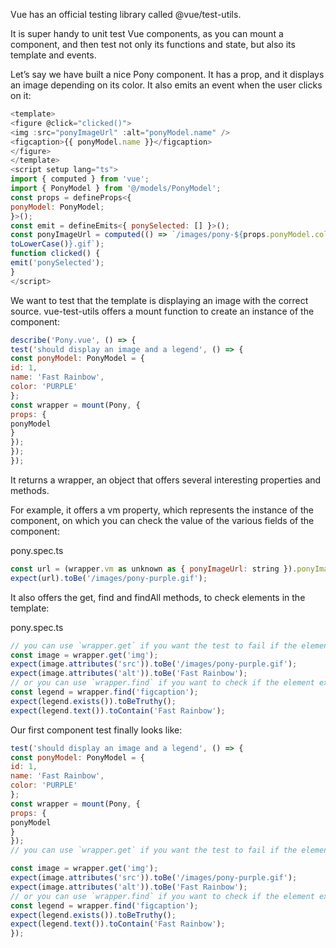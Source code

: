 Vue has an official testing library called @vue/test-utils.

It is super handy to unit test Vue components, as you can mount a component, and then test not only its functions and state, but also its template and events.

Let’s say we have built a nice Pony component. It has a prop, and it displays an image depending on its color. It also emits an event when the user clicks on it:    

```js
<template>
<figure @click="clicked()">
<img :src="ponyImageUrl" :alt="ponyModel.name" />
<figcaption>{{ ponyModel.name }}</figcaption>
</figure>
</template>
<script setup lang="ts">
import { computed } from 'vue';
import { PonyModel } from '@/models/PonyModel';
const props = defineProps<{
ponyModel: PonyModel;
}>();
const emit = defineEmits<{ ponySelected: [] }>();
const ponyImageUrl = computed(() => `/images/pony-${props.ponyModel.color.
toLowerCase()}.gif`);
function clicked() {
emit('ponySelected');
}
</script>

```

We want to test that the template is displaying an image with the correct source. vue-test-utils offers a mount function to create an instance of the component: 

```js
describe('Pony.vue', () => {
test('should display an image and a legend', () => {
const ponyModel: PonyModel = {
id: 1,
name: 'Fast Rainbow',
color: 'PURPLE'
};
const wrapper = mount(Pony, {
props: {
ponyModel
}
});
});
});
```

It returns a wrapper, an object that offers several interesting properties and methods.

For example, it offers a vm property, which represents the instance of the component, on which you can check the value of the various fields of the component:

pony.spec.ts
```js
const url = (wrapper.vm as unknown as { ponyImageUrl: string }).ponyImageUrl;
expect(url).toBe('/images/pony-purple.gif');
```

It also offers the get, find and findAll methods, to check elements in the template:

pony.spec.ts
```js
// you can use `wrapper.get` if you want the test to fail if the element is not found
const image = wrapper.get('img');
expect(image.attributes('src')).toBe('/images/pony-purple.gif');
expect(image.attributes('alt')).toBe('Fast Rainbow');
// or you can use `wrapper.find` if you want to check if the element exists or not
const legend = wrapper.find('figcaption');
expect(legend.exists()).toBeTruthy();
expect(legend.text()).toContain('Fast Rainbow');
```

Our first component test finally looks like:

```js
test('should display an image and a legend', () => {
const ponyModel: PonyModel = {
id: 1,
name: 'Fast Rainbow',
color: 'PURPLE'
};
const wrapper = mount(Pony, {
props: {
ponyModel
}
});
// you can use `wrapper.get` if you want the test to fail if the element is not

const image = wrapper.get('img');
expect(image.attributes('src')).toBe('/images/pony-purple.gif');
expect(image.attributes('alt')).toBe('Fast Rainbow');
// or you can use `wrapper.find` if you want to check if the element exists or not
const legend = wrapper.find('figcaption');
expect(legend.exists()).toBeTruthy();
expect(legend.text()).toContain('Fast Rainbow');
});
```


